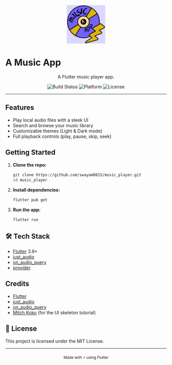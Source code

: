 

<p align="center">
	<img src="assets/icons/icon.png" alt="Music Player Icon" width="120" height="120" />
</p>

# A Music App

<p align="center">A Flutter music player app.</p>

<p align="center">
	<img src="https://img.shields.io/badge/build-passing-brightgreen" alt="Build Status" />
	<img src="https://img.shields.io/badge/platform-android%20%7C%20ios-blue" alt="Platform" />
	<img src="https://img.shields.io/badge/license-MIT-purple" alt="License" />
</p>

---

## Features

- Play local audio files with a sleek UI
- Search and browse your music library
- Customizable themes (Light & Dark mode)
- Full playback controls (play, pause, skip, seek)

<!-- ## 📸 Screenshots

<div align="center">
	<img src="https://placehold.co/250x500?text=Screenshot+1" width="200" />
	<img src="https://placehold.co/250x500?text=Screenshot+2" width="200" />
</div> -->

## Getting Started

1. **Clone the repo:**
	 ```sh
	 git clone https://github.com/swayam0815/music_player.git
	 cd music_player
	 ```
2. **Install dependencies:**
	 ```sh
	 flutter pub get
	 ```
3. **Run the app:**
	 ```sh
	 flutter run
	 ```

## 🛠️ Tech Stack

- [Flutter](https://flutter.dev/) 3.9+
- [just_audio](https://pub.dev/packages/just_audio)
- [on_audio_query](https://pub.dev/packages/on_audio_query)
- [provider](https://pub.dev/packages/provider)


## Credits

- [Flutter](https://flutter.dev/)
- [just_audio](https://pub.dev/packages/just_audio)
- [on_audio_query](https://pub.dev/packages/on_audio_query)
- [Mitch Koko](https://youtu.be/Zr4j6W7nmpg?si=aWVDRoAYG19sxoyI) (for the UI skeleton tutorial)

## 📄 License

This project is licensed under the MIT License.

---

<div align="center">
	<sub>Made with ⚡ using Flutter</sub>
</div>
